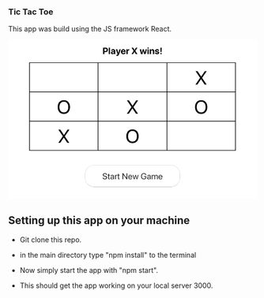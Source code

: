 ### Tic Tac Toe

This app was build using the JS framework React.

![](images/picture.png)


## Setting up this app on your machine


- Git clone this repo.

 - in the main directory type "npm install" to the terminal
 
 - Now simply start the app with "npm start".  
 
 - This should get the app working on your local server 3000.

